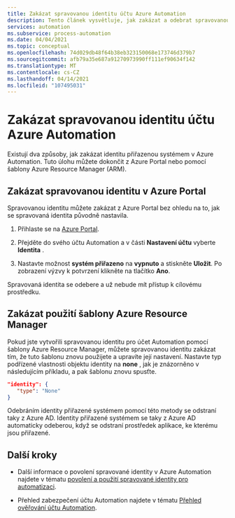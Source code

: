 ```yaml
---
title: Zakázat spravovanou identitu účtu Azure Automation
description: Tento článek vysvětluje, jak zakázat a odebrat spravovanou identitu pro účet Azure Automation.
services: automation
ms.subservice: process-automation
ms.date: 04/04/2021
ms.topic: conceptual
ms.openlocfilehash: 74d029db48f64b38eb323150068e173746d379b7
ms.sourcegitcommit: afb79a35e687a91270973990ff111ef90634f142
ms.translationtype: MT
ms.contentlocale: cs-CZ
ms.lasthandoff: 04/14/2021
ms.locfileid: "107495031"
---
```

# <a name="disable-your-azure-automation-account-managed-identity"></a>Zakázat spravovanou identitu účtu Azure Automation

Existují dva způsoby, jak zakázat identitu přiřazenou systémem v Azure Automation. Tuto úlohu můžete dokončit z Azure Portal nebo pomocí šablony Azure Resource Manager (ARM).

## <a name="disable-managed-identity-in-the-azure-portal"></a>Zakázat spravovanou identitu v Azure Portal

Spravovanou identitu můžete zakázat z Azure Portal bez ohledu na to, jak se spravovaná identita původně nastavila.

1. Přihlaste se na [Azure Portal](https://portal.azure.com).

1. Přejděte do svého účtu Automation a v části **Nastavení účtu** vyberte **Identita** .

1. Nastavte možnost **systém přiřazeno** na **vypnuto** a stiskněte **Uložit**. Po zobrazení výzvy k potvrzení klikněte na tlačítko **Ano**.

Spravovaná identita se odebere a už nebude mít přístup k cílovému prostředku.

## <a name="disable-using-azure-resource-manager-template"></a>Zakázat použití šablony Azure Resource Manager

Pokud jste vytvořili spravovanou identitu pro účet Automation pomocí šablony Azure Resource Manager, můžete spravovanou identitu zakázat tím, že tuto šablonu znovu použijete a upravíte její nastavení. Nastavte typ podřízené vlastnosti objektu identity na **none** , jak je znázorněno v následujícím příkladu, a pak šablonu znovu spusťte.

```json
"identity": { 
   "type": "None" 
} 
```

Odebráním identity přiřazené systémem pomocí této metody se odstraní taky z Azure AD. Identity přiřazené systémem se taky z Azure AD automaticky odeberou, když se odstraní prostředek aplikace, ke kterému jsou přiřazené.

## <a name="next-steps"></a>Další kroky

- Další informace o povolení spravované identity v Azure Automation najdete v tématu [povolení a použití spravované identity pro automatizaci](enable-managed-identity-for-automation.md).

- Přehled zabezpečení účtu Automation najdete v tématu [Přehled ověřování účtu Automation](automation-security-overview.md).
